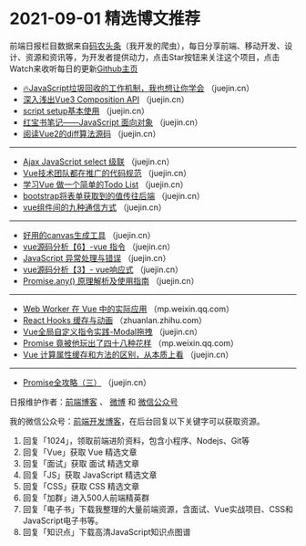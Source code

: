 # 2021-09-01 精选博文推荐

前端日报栏目数据来自[码农头条](http://hao.caibaojian.com.cn/)（我开发的爬虫），每日分享前端、移动开发、设计、资源和资讯等，为开发者提供动力，点击Star按钮来关注这个项目，点击Watch来收听每日的更新[Github主页](https://github.com/kujian/frontendDaily)
* [🔥JavaScript垃圾回收的工作机制，我也想让你学会](https://juejin.cn/post/7002475280577085477) （juejin.cn）
* [深入浅出Vue3 Composition API](https://juejin.cn/post/7002463909055561764) （juejin.cn）
* [script setup基本使用](https://juejin.cn/post/7002490039066165279) （juejin.cn）
* [红宝书笔记——JavaScript 面向对象](https://juejin.cn/post/7002526429330014245) （juejin.cn）
* [阅读Vue2的diff算法源码](https://juejin.cn/post/7002470127862022152) （juejin.cn）

***
* [Ajax JavaScript select 级联](https://juejin.cn/post/7002523410181914661) （juejin.cn）
* [Vue技术团队都在推广的代码规范](https://juejin.cn/post/7002466160025272357) （juejin.cn）
* [学习Vue 做一个简单的Todo List](https://juejin.cn/post/7002521802232725518) （juejin.cn）
* [bootstrap将表单获取到的值传往后端](https://juejin.cn/post/7002520103824654344) （juejin.cn）
* [vue组件间的九种通信方式](https://juejin.cn/post/7002416653287833613) （juejin.cn）

***
* [好用的canvas生成工具](https://juejin.cn/post/7002516533062664206) （juejin.cn）
* [vue源码分析【6】-vue 指令](https://juejin.cn/post/7002415929153814536) （juejin.cn）
* [JavaScript 异常处理与错误](https://juejin.cn/post/7002515463318011911) （juejin.cn）
* [vue源码分析【3】- vue响应式](https://juejin.cn/post/7002415737511870478) （juejin.cn）
* [Promise.any() 原理解析及使用指南](https://juejin.cn/post/7002490552818073637) （juejin.cn）

***
* [Web Worker 在 Vue 中的实际应用](https://mp.weixin.qq.com/s?__biz=MzI0MDIwNTQ1Mg==&mid=2676497614&idx=2&sn=a353e62d4c9c87bb89b3be5a45de0a1a&chksm=f362d72dc4155e3b3f2346a2af5156ef84048cfc1dfc750a0189c403aa0986aff6c552f00325&mpshare=1&scene=23&srcid=0830IU6Fzf71KUf1FRCm5FCg&sharer_sharetime=1630286983136&sharer_shareid=a1cefbdd3e6712df8aaf4240a0d50b87) （mp.weixin.qq.com）
* [React Hooks 缓存与动画](https://zhuanlan.zhihu.com/p/403365183?hmsr=toutiao.io&utm_campaign=toutiao.io&utm_medium=toutiao.io&utm_source=toutiao.io) （zhuanlan.zhihu.com）
* [Vue全局自定义指令实践-Modal拖拽](https://juejin.cn/post/7002483521210023966) （juejin.cn）
* [Promise 竟被他玩出了四十八种花样](https://mp.weixin.qq.com/s?__biz=MzI2MjcxNTQ0Nw==&mid=2247494905&idx=1&sn=58f36b34423422913d4d058a4724d6b6) （mp.weixin.qq.com）
* [Vue 计算属性缓存和方法的区别，从本质上看](https://juejin.cn/post/7002476396056412173) （juejin.cn）

***
* [Promise全攻略（三）](https://juejin.cn/post/7002527759658385444) （juejin.cn）

日报维护作者：[前端博客](http://caibaojian.com.cn/) 、 [微博](http://weibo.com/kujian) 和 [微信公众号](https://open.weixin.qq.com/qr/code?username=caibaojian_com)

我的微信公众号：[前端开发博客](https://open.weixin.qq.com/qr/code?username=caibaojian_com)，在后台回复以下关键字可以获取资源。

1. 回复「1024」，领取前端进阶资料，包含小程序、Nodejs、Git等
2. 回复「Vue」获取 Vue 精选文章
3. 回复「面试」获取 面试 精选文章
4. 回复「JS」获取 JavaScript 精选文章
5. 回复「CSS」获取 CSS 精选文章
6. 回复「加群」进入500人前端精英群
7. 回复「电子书」下载我整理的大量前端资源，含面试、Vue实战项目、CSS和JavaScript电子书等。
8. 回复「知识点」下载高清JavaScript知识点图谱